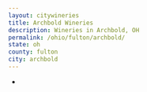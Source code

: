 ```yaml
---
layout: citywineries
title: Archbold Wineries
description: Wineries in Archbold, OH
permalink: /ohio/fulton/archbold/
state: oh
county: fulton
city: archbold
---
```

-
